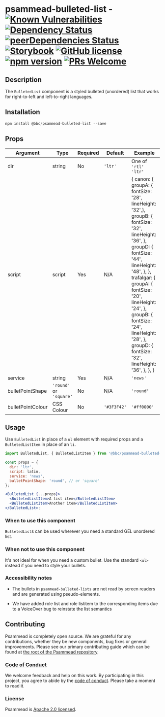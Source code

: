 # psammead-bulleted-list - [![Known Vulnerabilities](https://snyk.io/test/github/bbc/psammead/badge.svg?targetFile=packages%2Fcomponents%2Fpsammead-bulleted-list%2Fpackage.json)](https://snyk.io/test/github/bbc/psammead?targetFile=packages%2Fcomponents%2Fpsammead-bulleted-list%2Fpackage.json) [![Dependency Status](https://david-dm.org/bbc/psammead.svg?path=packages/components/psammead-bulleted-list)](https://david-dm.org/bbc/psammead?path=packages/components/psammead-bulleted-list) [![peerDependencies Status](https://david-dm.org/bbc/psammead/peer-status.svg?path=packages/components/psammead-bulleted-list)](https://david-dm.org/bbc/psammead?path=packages/components/psammead-bulleted-list&type=peer) [![Storybook](https://raw.githubusercontent.com/storybooks/brand/master/badge/badge-storybook.svg?sanitize=true)](https://bbc.github.io/psammead/?path=/story/psammead-bulleted-list--containing-image) [![GitHub license](https://img.shields.io/badge/license-Apache%202.0-blue.svg)](https://github.com/bbc/psammead/blob/latest/LICENSE) [![npm version](https://img.shields.io/npm/v/@bbc/psammead-bulleted-list.svg)](https://www.npmjs.com/package/@bbc/psammead-bulleted-list) [![PRs Welcome](https://img.shields.io/badge/PRs-welcome-brightgreen.svg)](https://github.com/bbc/psammead/blob/latest/CONTRIBUTING.md)

## Description

The `BulletedList` component is a styled bulleted (unordered) list that works for right-to-left and left-to-right languages.

## Installation

```jsx
npm install @bbc/psammead-bulleted-list --save
```

## Props

| Argument          | Type                    | Required | Default     | Example                                                                                                                                                                                                                                                                                                                  |
| ----------------- | ----------------------- | -------- | ----------- | ------------------------------------------------------------------------------------------------------------------------------------------------------------------------------------------------------------------------------------------------------------------------------------------------------------------------ |
| dir               | string                  | No       | `'ltr'`     | One of `'rtl'` `'ltr'`                                                                                                                                                                                                                                                                                                   |
| script            | script                  | Yes      | N/A         | { canon: { groupA: { fontSize: '28', lineHeight: '32',}, groupB: { fontSize: '32', lineHeight: '36', }, groupD: { fontSize: '44', lineHeight: '48', }, }, trafalgar: { groupA: { fontSize: '20', lineHeight: '24', }, groupB: { fontSize: '24', lineHeight: '28', }, groupD: { fontSize: '32', lineHeight: '36', }, }, } |
| service           | string                  | Yes      | N/A         | `'news'`                                                                                                                                                                                                                                                                                                                 |
| bulletPointShape  | `'round'` or `'square'` | No       | N/A         | `'round'`                                                                                                                                                                                                                                                                                                                |
| bulletPointColour | CSS Colour              | No       | `'#3F3F42'` | `'#ff0000'`                                                                                                                                                                                                                                                                                                              |

## Usage

Use `BulletedList` in place of a `ul` element with required props and a `BulletedListItem` in place of an `li`.

```jsx
import BulletedList, { BulletedListItem } from '@bbc/psammead-bulleted-list';

const props = {
  dir: 'ltr',
  script: latin,
  service: 'news',
  bulletPointShape: 'round', // or 'square'
};

<BulletedList {...props}>
  <BulletedListItem>A list item</BulletedListItem>
  <BulletedListItem>Another item</BulletedListItem>
</BulletedList>;
```

### When to use this component

`BulletedList`s can be used wherever you need a standard GEL unordered list.

### When not to use this component

It's not ideal for when you need a custom bullet. Use the standard `<ul>` instead if you need to style your bullets.

### Accessibility notes

- The bullets in `psammead-bulleted-lists` are not read by screen readers and are generated using pseudo-elements.

- We have added role list and role listitem to the corresponding items due to a VoiceOver bug to reinstate the list semantics

<!-- Roadmap -->

## Contributing

Psammead is completely open source. We are grateful for any contributions, whether they be new components, bug fixes or general improvements. Please see our primary contributing guide which can be found at [the root of the Psammead repository](https://github.com/bbc/psammead/blob/latest/CONTRIBUTING.md).

### [Code of Conduct](https://github.com/bbc/psammead/blob/latest/CODE_OF_CONDUCT.md)

We welcome feedback and help on this work. By participating in this project, you agree to abide by the [code of conduct](https://github.com/bbc/psammead/blob/latest/CODE_OF_CONDUCT.md). Please take a moment to read it.

### License

Psammead is [Apache 2.0 licensed](https://github.com/bbc/psammead/blob/latest/LICENSE).
